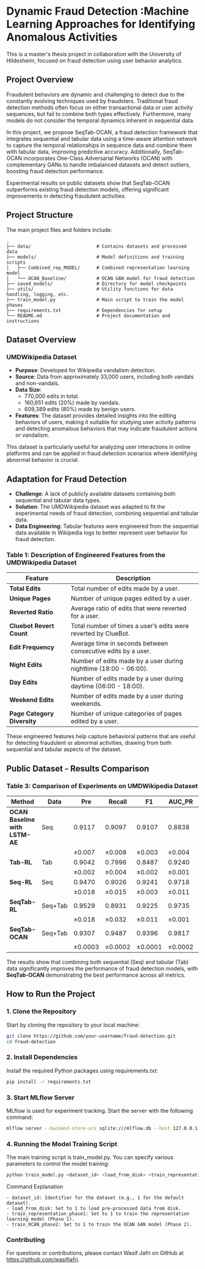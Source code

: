 # Dynamic Fraud Detection :Machine Learning Approaches for Identifying Anomalous Activities

This is a master's thesis project in collaboration with the University of Hildesheim, focused on fraud detection using user behavior analytics.


## Project Overview

Fraudulent behaviors are dynamic and challenging to detect due to the constantly evolving techniques used by fraudsters. Traditional fraud detection methods often focus on either transactional data or user activity sequences, but fail to combine both types effectively. Furthermore, many models do not consider the temporal dynamics inherent in sequential data.

In this project, we propose SeqTab-OCAN, a fraud detection framework that integrates sequential and tabular data using a time-aware attention network to capture the temporal relationships in sequence data and combine them with tabular data, improving predictive accuracy. Additionally, SeqTab-OCAN incorporates One-Class Adversarial Networks (OCAN) with complementary GANs to handle imbalanced datasets and detect outliers, boosting fraud detection performance.

Experimental results on public datasets show that SeqTab-OCAN outperforms existing fraud detection models, offering significant improvements in detecting fraudulent activities.




## Project Structure

The main project files and folders include:

```plaintext
.
├── data/                        # Contains datasets and processed data
├── models/                      # Model definitions and training scripts
│   ├── Combined_rep_MODEL/      # Combined representation learning model
│   └── OCAN_Baseline/           # OCAN GAN model for fraud detection
├── saved_models/                # Directory for model checkpoints
├── utils/                       # Utility functions for data handling, logging, etc.
├── train_model.py               # Main script to train the model phases
├── requirements.txt             # Dependencies for setup
└── README.md                    # Project documentation and instructions
```
## Dataset Overview

### UMDWikipedia Dataset

- **Purpose**: Developed for Wikipedia vandalism detection.
- **Source**: Data from approximately 33,000 users, including both vandals and non-vandals.
- **Data Size**: 
  - 770,000 edits in total.
  - 160,651 edits (20%) made by vandals.
  - 609,389 edits (80%) made by benign users.
- **Features**: The dataset provides detailed insights into the editing behaviors of users, making it suitable for studying user activity patterns and detecting anomalous behaviors that may indicate fraudulent actions or vandalism.

This dataset is particularly useful for analyzing user interactions in online platforms and can be applied in fraud detection scenarios where identifying abnormal behavior is crucial.

## Adaptation for Fraud Detection

- **Challenge**: A lack of publicly available datasets containing both sequential and tabular data types.
- **Solution**: The UMDWikipedia dataset was adapted to fit the experimental needs of fraud detection, combining sequential and tabular data.
- **Data Engineering**: Tabular features were engineered from the sequential data available in Wikipedia logs to better represent user behavior for fraud detection.

### Table 1: Description of Engineered Features from the UMDWikipedia Dataset

| Feature                    | Description                                                                  |
|----------------------------|------------------------------------------------------------------------------|
| **Total Edits**             | Total number of edits made by a user.                                        |
| **Unique Pages**            | Number of unique pages edited by a user.                                     |
| **Reverted Ratio**          | Average ratio of edits that were reverted for a user.                        |
| **Cluebot Revert Count**    | Total number of times a user’s edits were reverted by ClueBot.               |
| **Edit Frequency**          | Average time in seconds between consecutive edits by a user.                 |
| **Night Edits**             | Number of edits made by a user during nighttime (18:00 - 06:00).             |
| **Day Edits**               | Number of edits made by a user during daytime (06:00 - 18:00).               |
| **Weekend Edits**           | Number of edits made by a user during weekends.                              |
| **Page Category Diversity**| Number of unique categories of pages edited by a user.                       |

These engineered features help capture behavioral patterns that are useful for detecting fraudulent or abnormal activities, drawing from both sequential and tabular aspects of the dataset.

## Public Dataset - Results Comparison

### Table 3: Comparison of Experiments on UMDWikipedia Dataset

| Method               | Data   | Pre  | Recall | F1    | AUC_PR | AUC_ROC |
|----------------------|--------|------|--------|-------|--------|---------|
| **OCAN Baseline with LSTM-AE** | Seq    | 0.9117 | 0.9097 | 0.9107 | 0.8838 | 0.971   |
|                      |        | ±0.007 | ±0.008  | ±0.003 | ±0.004 | ±0.003  |
| **Tab-RL**            | Tab    | 0.9042 | 0.7996 | 0.8487 | 0.9240 | 0.9079  |
|                      |        | ±0.002 | ±0.004  | ±0.002 | ±0.001 | ±0.003  |
| **Seq-RL**            | Seq    | 0.9470 | 0.9026 | 0.9241 | 0.9718 | 0.9754  |
|                      |        | ±0.018 | ±0.015  | ±0.003 | ±0.011 | ±0.005  |
| **SeqTab-RL**         | Seq+Tab | 0.9529 | 0.8931 | 0.9225 | 0.9735 | 0.9732  |
|                      |        | ±0.018 | ±0.032  | ±0.011 | ±0.001 | ±0.002  |
| **SeqTab-OCAN**       | Seq+Tab | 0.9307 | 0.9487 | 0.9396 | 0.9817 | 0.9379  |
|                      |        | ±0.0003 | ±0.0002 | ±0.0001 | ±0.0002 | ±0.0002 |


The results show that combining both sequential (Seq) and tabular (Tab) data significantly improves the performance of fraud detection models, with **SeqTab-OCAN** demonstrating the best performance across all metrics.


## How to Run the Project

### 1. Clone the Repository

Start by cloning the repository to your local machine:

```bash
git clone https://github.com/your-username/fraud-detection.git
cd fraud-detection
```

### 2. Install Dependencies
Install the required Python packages using requirements.txt:
```bash
pip install -r requirements.txt
```

### 3. Start MLflow Server
MLflow is used for experiment tracking. Start the server with the following command:
```bash
mlflow server --backend-store-uri sqlite:///mlflow.db --host 127.0.0.1 --port 5005

```

### 4. Running the Model Training Script
The main training script is train_model.py. You can specify various parameters to control the model training:
```bash
python train_model.py <dataset_id> <load_from_disk> <train_representation_phase1> <train_OCAN_phase2>
```
Command Explanation

```plaintext
- dataset_id: Identifier for the dataset (e.g., 1 for the default dataset).
- load_from_disk: Set to 1 to load pre-processed data from disk.
- train_representation_phase1: Set to 1 to train the representation learning model (Phase 1).
- train_OCAN_phase2: Set to 1 to train the OCAN GAN model (Phase 2).

```

### Contributing
For questions or contributions, please contact Wasif Jafri on GitHub at https://github.com/wasifjafri.
